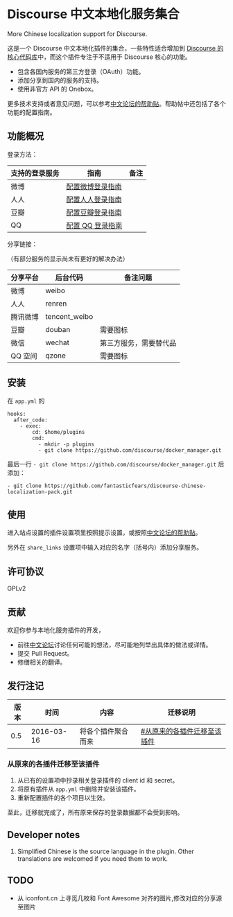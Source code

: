 Discourse 中文本地化服务集合
===================

More Chinese localization support for Discourse.

这是一个 Discourse 中文本地化插件的集合，一些特性适合增加到 [Discourse 的核心代码库][dsg]中，而这个插件专注于不适用于 Discourse 核心的功能。

- 包含各国内服务的第三方登录（OAuth）功能。
- 添加分享到国内的服务的支持。
- 使用非官方 API 的 Onebox。

更多技术支持或者意见问题，可以参考[中文论坛的帮助贴][dsch]。帮助帖中还包括了各个功能的配置指南。

## 功能概况

登录方法：

| 支持的登录服务 | 指南 | 备注 |
| --- | ---- | ----- |
| 微博 | [配置微博登录指南][loginweibo] | |
| 人人 | [配置人人登录指南][loginrenren] |
| 豆瓣 | [配置豆瓣登录指南][logindouban] |
| QQ | [配置 QQ 登录指南][loginqq] |

分享链接：

（有部分服务的显示尚未有更好的解决办法）

| 分享平台 | 后台代码 | 备注问题 |
| --- | ---------- | --------------- |
| 微博 | weibo |  |
| 人人 | renren |  |
| 腾讯微博 | tencent_weibo |  |
| 豆瓣 | douban | 需要图标 |
| 微信 | wechat | 第三方服务，需要替代品 |
| QQ 空间 | qzone | 需要图标 |

## 安装

在 `app.yml` 的

    hooks:
      after_code:
        - exec:
            cd: $home/plugins
            cmd:
              - mkdir -p plugins
              - git clone https://github.com/discourse/docker_manager.git

最后一行 `- git clone https://github.com/discourse/docker_manager.git` 后添加：

    - git clone https://github.com/fantasticfears/discourse-chinese-localization-pack.git

## 使用

进入站点设置的插件设置项里按照提示设置，或按照[中文论坛的帮助贴][dsch]。

另外在 `share_links` 设置项中输入对应的名字（括号内）添加分享服务。

## 许可协议

GPLv2

## 贡献

欢迎你参与本地化服务插件的开发，

- 前往[中文论坛][discn]讨论任何可能的想法，尽可能地列举出具体的做法或详情。
- 提交 Pull Request。
- 修缮相关的翻译。

## 发行注记

| 版本 |     时间    |       内容       |             迁移说明             |
| --- | ---------- | --------------- | ------------------------------ |
| 0.5 | 2016-03-16 | 将各个插件聚合而来 | [#从原来的各插件迁移至该插件](#从原来的各插件迁移至该插件) |

### 从原来的各插件迁移至该插件

1. 从已有的设置项中抄录相关登录插件的 client id 和 secret。
2. 将原有插件从 `app.yml` 中删除并安装该插件。
3. 重新配置插件的各个项目以生效。

至此，迁移就完成了，所有原来保存的登录数据都不会受到影响。

## Developer notes

1. Simplified Chinese is the source language in the plugin. Other translations are welcomed if you need them to work.

[discn]: https://meta.discoursecn.org/
[dsg]: https://github.com/discourse/discourse
[dsch]: https://meta.discoursecn.org/t/Discourse-%E4%B8%AD%E6%96%87%E6%9C%AC%E5%9C%B0%E5%8C%96%E6%9C%8D%E5%8A%A1%E9%9B%86%E5%90%88/1012

[logindouban]: https://meta.discoursecn.org/t/%E9%85%8D%E7%BD%AE%E7%94%A8%E8%B1%86%E7%93%A3%E8%B4%A6%E5%8F%B7%E7%99%BB%E5%BD%95-Discourse/1020
[loginrenren]: https://meta.discoursecn.org/t/%E9%85%8D%E7%BD%AE%E7%94%A8%E4%BA%BA%E4%BA%BA%E8%B4%A6%E5%8F%B7%E7%99%BB%E5%BD%95-Discourse/1021
[loginqq]: https://meta.discoursecn.org/t/%E9%85%8D%E7%BD%AE%E7%94%A8-QQ-%E8%B4%A6%E5%8F%B7%E7%99%BB%E5%BD%95-Discourse/1022
[loginweibo]: https://meta.discoursecn.org/t/%E9%85%8D%E7%BD%AE%E7%94%A8%E5%BE%AE%E5%8D%9A%E8%B4%A6%E5%8F%B7%E7%99%BB%E5%BD%95-Discourse/1024
[loginwechat]: https://meta.discoursecn.org/t/%E9%85%8D%E7%BD%AE%E7%94%A8%E5%BE%AE%E4%BF%A1%E8%B4%A6%E5%8F%B7%EF%BC%88%E5%BE%AE%E4%BF%A1%E5%BC%80%E6%94%BE%E5%B9%B3%E5%8F%B0%EF%BC%89%E7%99%BB%E5%BD%95-Discourse/1025

## TODO

- 从 iconfont.cn 上寻觅几枚和 Font Awesome 对齐的图片,修改对应的分享源至图片
